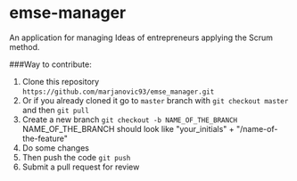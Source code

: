 # emse-manager
An application for managing Ideas of entrepreneurs applying the Scrum method.

###Way to contribute:
1. Clone this repository `https://github.com/marjanovic93/emse_manager.git`
2. Or if you already cloned it go to `master` branch with `git checkout master` and then `git pull`
3. Create a new branch `git checkout -b NAME_OF_THE_BRANCH`
   NAME_OF_THE_BRANCH should look like "your_initials" + "/name-of-the-feature"
4. Do some changes
5. Then push the code `git push`
6. Submit a pull request for review
